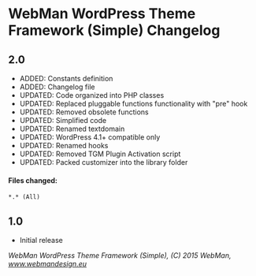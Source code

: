 # WebMan WordPress Theme Framework (Simple) Changelog

## 2.0

* ADDED: Constants definition
* ADDED: Changelog file
* UPDATED: Code organized into PHP classes
* UPDATED: Replaced pluggable functions functionality with "pre" hook
* UPDATED: Removed obsolete functions
* UPDATED: Simplified code
* UPDATED: Renamed textdomain
* UPDATED: WordPress 4.1+ compatible only
* UPDATED: Renamed hooks
* UPDATED: Removed TGM Plugin Activation script
* UPDATED: Packed customizer into the library folder

#### Files changed:

	*.* (All)


## 1.0

* Initial release


*WebMan WordPress Theme Framework (Simple), (C) 2015 WebMan, www.webmandesign.eu*